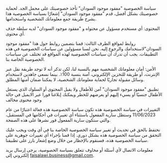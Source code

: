 سياسة الخصوصية "مفقود موجود السودان" تأخذ خصوصيتك على محمل الجد. لحماية خصوصيتك بشكل أفضل، قدم "مفقود موجود السودان" إشعارًا بسياسة الخصوصية هذا يشرح طريقة جمع معلوماتك الشخصية واستخدامها.

المحتوى: أي مستخدم مسؤول عن محتواه و "مفقود موجود السودان" لديه سلطة حذف أي محتوى.

روابط لمواقع الطرف الثالث: قمنا بتضمين روابط حول هذا "مفقود موجود السودان"لاستخدامك والرجوع إليه. نحن لسنا مسؤولين عن سياسات الخصوصية في هذه التطبيقات. يجب أن تدرك أن سياسات الخصوصية لهذه المواقع قد تختلف عن سياسات الخصوصية الخاصة بنا.

الأمن: أمان معلوماتك الشخصية مهم بالنسبة لنا، لكن تذكر أنه لا توجد طريقة نقل عبر الإنترنت، أو طريقة للتخزين الإلكتروني، آمنة بنسبة 100٪. بينما نسعى جاهدين لاستخدام وسائل مقبولة تجاريًا لحماية معلوماتك الشخصية، لا يمكننا ضمان أمنها المطلق.

تطبيق "مفقود موجود السودان" آمن للأطفال ولا يقبل المحتوى أو السلوك الذي يستغل الأطفال جنسيًا أو يسيء إليهم أو يعرضهم للخطر ويمكنك إبلاغنا فورا عبر الايميل في حالة وجود محنوى مخالف

التغييرات في سياسة الخصوصية هذه تكون سياسة الخصوصية هذه فعالة اعتبارًا من عام 11/06/2023 وستظل سارية المفعول باستثناء أي تغييرات في أحكامها في المستقبل، والتي ستكون سارية المفعول فور نشرها على هذه الصفحة.

نحتفظ بالحق في تحديث أو تغيير سياسة الخصوصية الخاصة بنا في أي وقت ويجب عليك التحقق من سياسة الخصوصية هذه بشكل دوري. إذا قمنا بإجراء أي تغييرات جوهرية على سياسة الخصوصية هذه، فسنقوم بالإخطار من خلال وضع إشعار بارز على تطبيقنا.

معلومات الاتصال لأي أسئلة أو مخاوف تتعلق بسياسة الخصوصية، يرجى إرسال بريد إلكتروني إلى faisalawi.business@gmail.com.
